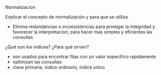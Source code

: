 Normalizacion

Explicar el concepto de normalización y para que se utiliza.
- Elimina redundancias o inconsistencias para proteger la integridad y favorecer la interpretacion, para hacer mas simples y eficientes las consultas

¿Qué son los índices? ¿Para qué sirven?
- son usados para encontrar filas con un valor especifico rapidamente
- optimizan las consultas
-  clave primaria, indice ordinario, indice unico
